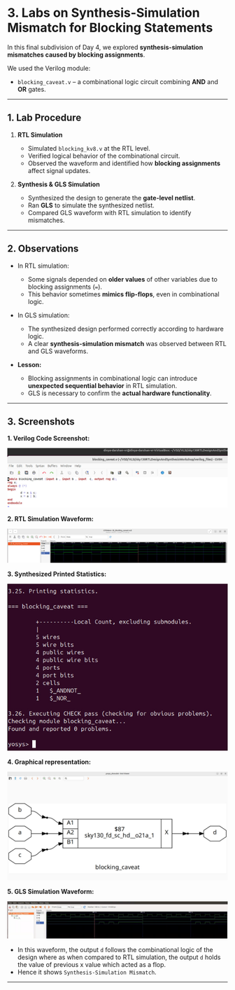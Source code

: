# 3. Labs on Synthesis-Simulation Mismatch for Blocking Statements

In this final subdivision of Day 4, we explored **synthesis-simulation mismatches caused by blocking assignments**.  

We used the Verilog module:

- `blocking_caveat.v` – a combinational logic circuit combining **AND** and **OR** gates.

---

## 1. Lab Procedure

1. **RTL Simulation**  
   - Simulated `blocking_kv8.v` at the RTL level.  
   - Verified logical behavior of the combinational circuit.  
   - Observed the waveform and identified how **blocking assignments** affect signal updates.  

2. **Synthesis & GLS Simulation**  
   - Synthesized the design to generate the **gate-level netlist**.  
   - Ran **GLS** to simulate the synthesized netlist.  
   - Compared GLS waveform with RTL simulation to identify mismatches.  

---

## 2. Observations

- In RTL simulation:  
  - Some signals depended on **older values** of other variables due to blocking assignments (`=`).  
  - This behavior sometimes **mimics flip-flops**, even in combinational logic.  

- In GLS simulation:  
  - The synthesized design performed correctly according to hardware logic.  
  - A clear **synthesis-simulation mismatch** was observed between RTL and GLS waveforms.  

- **Lesson:**  
  - Blocking assignments in combinational logic can introduce **unexpected sequential behavior** in RTL simulation.  
  - GLS is necessary to confirm the **actual hardware functionality**.  

---

## 3. Screenshots

**1. Verilog Code Screenshot:**  

![Blocking caveat Code](.Screenshots/blocking_caveat_code.jpg)

**2. RTL Simulation Waveform:** 

![RTL Waveform](.Screenshots/blocking_caveat_rtl.jpg)


**3. Synthesized Printed Statistics:**  

![Synthesized Details](.Screenshots/synth_bc.jpg)

**4. Graphical representation:**  

![Graphical Rep of blocking_caveat_module Details](.Screenshots/show.jpg)

**5. GLS Simulation Waveform:**  

![GLS Waveform](.Screenshots/blocking_caveat_gls.png)

  - In this waveform, the output `d` follows the combinational logic of the design where as when compared to RTL simulation, the output `d` holds the value of previous x value which acted as a flop.
  - Hence it shows `Synthesis-Simulation Mismatch`. 

---

